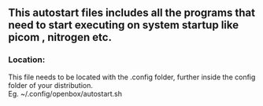 ## This autostart files includes all the programs that need to  start executing on system startup like picom , nitrogen etc.


### Location:
<p> This file needs to be located with the .config folder, further inside the config folder of your distribution.
<br>
Eg. ~/.config/openbox/autostart.sh

</p>

